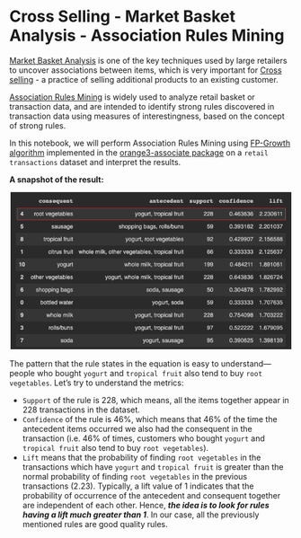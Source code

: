 # Cross Selling - Market Basket Analysis - Association Rules Mining
[Market Basket Analysis](https://smartbridge.com/market-basket-analysis-101/) is one of the key techniques used by large retailers to uncover associations between items, which is very important for [Cross selling](https://www.oberlo.com/ecommerce-wiki/cross-selling) - a practice of selling additional products to an existing customer.

[Association Rules Mining](https://www.geeksforgeeks.org/association-rule/) is widely used to analyze retail basket or transaction data, and are intended to identify strong rules discovered in transaction data using measures of interestingness, based on the concept of strong rules.

In this notebook, we will perform Association Rules Mining using [FP-Growth algorithm](https://www.softwaretestinghelp.com/fp-growth-algorithm-data-mining/) implemented in the [orange3-associate package](https://pypi.org/project/Orange3-Associate/) on a `retail transactions` dataset and interpret the results.

**A snapshot of the result:**
<p align="center">
<img src="result_table.png" width="500"/>
</p>

The pattern that the rule states in the equation is easy to understand—people who bought `yogurt` and `tropical fruit` also tend to buy `root vegetables`. Let’s try to understand the metrics: 
- `Support` of the rule is 228, which means, all the items together appear in 228 transactions in the dataset. 
- `Confidence` of the rule is 46%, which means that 46% of the time the antecedent items occurred we also had the consequent in the transaction (i.e. 46% of times, customers who bought `yogurt` and `tropical fruit` also tend to buy `root vegetables`).
- `Lift` means that the probability of finding `root vegetables`
in the transactions which have `yogurt` and `tropical fruit` is greater than the normal probability of finding `root vegetables` in the previous transactions (2.23). Typically, a lift value of 1 indicates that the probability of occurrence of the antecedent and consequent together are independent of each other. Hence, ***the idea is to look for rules having a lift much greater than 1***. In our case, all the previously mentioned rules are good quality rules.
